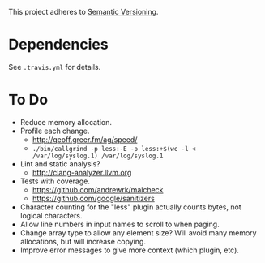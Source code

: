 This project adheres to [Semantic Versioning](http://semver.org).

# Dependencies #

See `.travis.yml` for details.

# To Do #

- Reduce memory allocation.
- Profile each change.
  - http://geoff.greer.fm/ag/speed/
  - `./bin/callgrind -p less:-E -p less:+$(wc -l < /var/log/syslog.1) /var/log/syslog.1`
- Lint and static analysis?
  - http://clang-analyzer.llvm.org
- Tests with coverage.
  - https://github.com/andrewrk/malcheck
  - https://github.com/google/sanitizers
- Character counting for the "less" plugin actually counts bytes, not logical characters.
- Allow line numbers in input names to scroll to when paging.
- Change array type to allow any element size? Will avoid many memory allocations, but will increase copying.
- Improve error messages to give more context (which plugin, etc).
